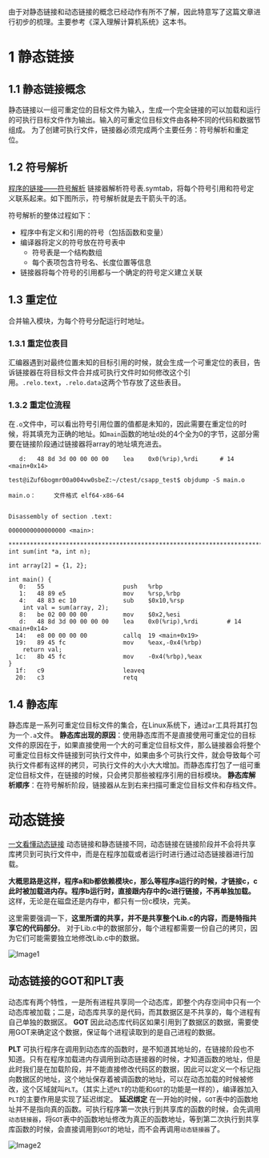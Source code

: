 由于对静态链接和动态链接的概念已经动作有所不了解，因此特意写了这篇文章进行初步的梳理。主要参考《深入理解计算机系统》这本书。

# 1 静态链接
## 1.1 静态链接概念
静态链接以一组可重定位的目标文件为输入，生成一个完全链接的可以加载和运行的可执行目标文件作为输出。输入的可重定位目标文件由各种不同的代码和数据节组成。
为了创建可执行文件，链接器必须完成两个主要任务：符号解析和重定位。

## 1.2 符号解析
[程序的链接——符号解析](https://www.jianshu.com/p/2786533a34c9)
链接器解析符号表.symtab，将每个符号引用和符号定义联系起来。如下图所示，符号解析就是去干箭头干的活。


符号解析的整体过程如下：
* 程序中有定义和引用的符号（包括函数和变量）
* 编译器将定义的符号放在符号表中
    * 符号表是一个结构数组
    * 每个表项包含符号名、长度位置等信息
* 链接器将每个符号的引用都与一个确定的符号定义建立关联



## 1.3 重定位
合并输入模块，为每个符号分配运行时地址。

### 1.3.1 重定位表目
汇编器遇到对最终位置未知的目标引用的时候，就会生成一个可重定位的表目，告诉链接器在将目标文件合并成可执行文件时如何修改这个引用。`.relo.text`，`.relo.data`这两个节存放了这些表目。

### 1.3.2 重定位流程
在`.o`文件中，可以看出符号引用位置的值都是未知的，因此需要在重定位的时候，将其填充为正确的地址。如`main`函数的地址`d`处的4个全为0的字节，这部分需要在链接阶段通过链接器将array的地址填充进去。
```
   d:   48 8d 3d 00 00 00 00    lea    0x0(%rip),%rdi      # 14 <main+0x14>
```
```
test@iZuf6bogmr00a004vw0sbeZ:~/ctest/csapp_test$ objdump -S main.o

main.o：     文件格式 elf64-x86-64


Disassembly of section .text:

0000000000000000 <main>:
 ************************************************************************/
int sum(int *a, int n);

int array[2] = {1, 2};

int main() {
   0:   55                      push   %rbp
   1:   48 89 e5                mov    %rsp,%rbp
   4:   48 83 ec 10             sub    $0x10,%rsp
    int val = sum(array, 2);
   8:   be 02 00 00 00          mov    $0x2,%esi
   d:   48 8d 3d 00 00 00 00    lea    0x0(%rip),%rdi        # 14 <main+0x14>
  14:   e8 00 00 00 00          callq  19 <main+0x19>
  19:   89 45 fc                mov    %eax,-0x4(%rbp)
    return val;
  1c:   8b 45 fc                mov    -0x4(%rbp),%eax
}
  1f:   c9                      leaveq
  20:   c3                      retq
```

## 1.4 静态库
静态库是一系列可重定位目标文件的集合，在Linux系统下，通过`ar`工具将其打包为一个`.a`文件。
**静态库出现的原因**：使用静态库而不是直接使用可重定位的目标文件的原因在于，如果直接使用一个大的可重定位目标文件，那么链接器会将整个可重定位目标文件链接到可执行文件中，如果由多个可执行文件，就会导致每个可执行文件都有这样的拷贝，可执行文件的大小大大增加。而静态库打包了一组可重定位目标文件，在链接的时候，只会拷贝那些被程序引用的目标模块。
**静态库解析顺序**：在符号解析阶段，链接器从左到右来扫描可重定位目标文件和存档文件。

# 动态链接

[一文看懂动态链接](https://zhuanlan.zhihu.com/p/319784776)
动态链接和静态链接不同，动态链接在链接阶段并不会将共享库拷贝到可执行文件中，而是在程序加载或者运行时进行通过动态链接器进行加载。

**大概思路是这样，程序a和b都依赖模块c，那么等程序a运行的时候，才链接c，c此时被加载进内存。程序b运行时，直接跟内存中的c进行链接，不再单独加载。** 这样，无论是在磁盘还是内存中，都只有一份c模块，完美。


这里需要强调一下，**这里所谓的共享，并不是共享整个Lib.c的内容，而是特指共享它的代码部分**。 对于Lib.c中的数据部分，每个进程都需要一份自己的拷贝，因为它们可能需要独立地修改Lib.c中的数据。

![Image1](https://firstmoonlight.github.io/img/Image1.png)

## 动态链接的GOT和PLT表
动态库有两个特性，一是所有进程共享同一个动态库，即整个内存空间中只有一个动态库被加载；二是，动态库共享的是代码，而其数据区是不共享的，每个进程有自己单独的数据区。
**GOT**
因此动态库代码区如果引用到了数据区的数据，需要使用GOT来确定这个数据，保证每个进程读取到的是自己进程的数据。

**PLT**
可执行程序在调用到动态库的函数时，是不知道其地址的，在链接阶段也不知道。只有在程序加载进内存调用到动态链接器的时候，才知道函数的地址，但是此时我们是在加载阶段，并不能直接修改代码区的数据，因此可以定义一个标记指向数据区的地址，这个地址保存着被调函数的地址，可以在动态加载的时候被修改，这个区域就叫`PLT`。（其实上述`PLT`的功能和`GOT`的功能是一样的），编译器加入`PLT`的主要作用是实现了延迟绑定。
**延迟绑定**
在一开始的时候，`GOT`表中的函数地址并不是指向真的函数。可执行程序第一次执行到共享库的函数的时候，会先调用`动态链接器`，将`GOT`表中的函数地址修改为真正的函数地址，等到第二次执行到共享库函数的时候，会直接调用到`GOT`的地址，而不会再调用`动态链接器`了。

![Image2](https://firstmoonlight.github.io/img/Image2.png)
